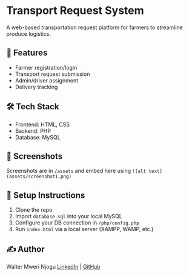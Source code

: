 # Transport Request System

A web-based transportation request platform for farmers to streamline produce logistics.

## 🚀 Features
- Farmer registration/login
- Transport request submission
- Admin/driver assignment
- Delivery tracking

## 🛠️ Tech Stack
- Frontend: HTML, CSS
- Backend: PHP
- Database: MySQL

## 📸 Screenshots
Screenshots are in  `/assets` and embed here using `![alt text](assets/screenshot1.png)`

## 🔧 Setup Instructions
1. Clone the repo
2. Import `database.sql` into your local MySQL
3. Configure your DB connection in `/php/config.php`
4. Run `index.html` via a local server (XAMPP, WAMP, etc.)

## ✍️ Author
Walter Mweri Njogu
[LinkedIn](https://linkedin.com/in/walter-mweri) | [GitHub](https://github.com/mwerii)
